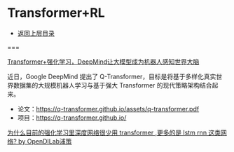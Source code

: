 # Transformer+RL

* [返回上层目录](../advanced-theme.md)



===

[Transformer+强化学习，DeepMind让大模型成为机器人感知世界大脑](https://baijiahao.baidu.com/s?id=1777626626114875809)

近日，Google DeepMind 提出了 Q-Transformer，目标是将基于多样化真实世界数据集的大规模机器人学习与基于强大 Transformer 的现代策略架构结合起来。

- 论文：https://q-transformer.github.io/assets/q-transformer.pdf
- 项目：https://q-transformer.github.io/





[为什么目前的强化学习里深度网络很少用 transformer ,更多的是 lstm rnn 这类网络? by OpenDILab浦策](https://www.zhihu.com/question/524262237/answer/2662011934)

